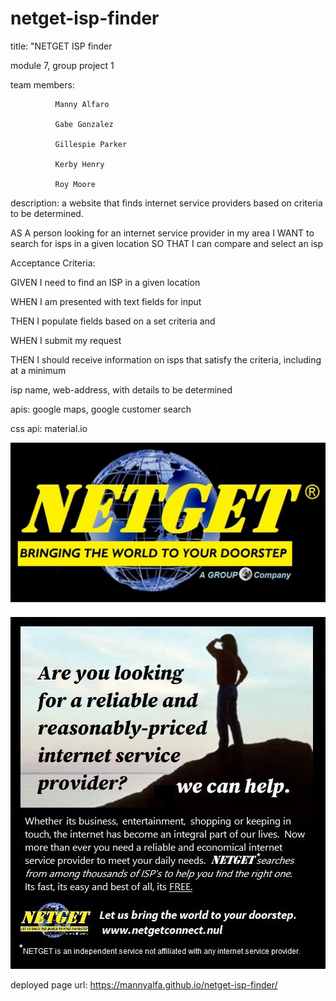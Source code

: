  # netget-isp-finder

title: "NETGET ISP finder

module 7, group project 1

team members: 

              Manny Alfaro

              Gabe Gonzalez

              Gillespie Parker

              Kerby Henry

              Roy Moore


description: a website that finds internet service providers based on criteria to be determined. 

AS A person looking for an internet service provider in my area
I WANT to search for isps in a given location
SO THAT I can compare and select an isp

Acceptance Criteria:

GIVEN I need to find an ISP in a given location

WHEN I am presented with text fields for input

THEN I populate fields based on a set criteria and

WHEN I submit my request

THEN I should receive information on isps that satisfy the criteria, including at a minimum

isp name, web-address, with details to be determined

apis: google maps, google customer search 

css api: material.io

![screenshot](https://github.com/Mannyalfa/netget-isp-finder/blob/main/assets/images/netget.jpg)

![screenshot](https://github.com/Mannyalfa/netget-isp-finder/blob/main/assets/images/netgetad.jpg)

deployed page url: https://mannyalfa.github.io/netget-isp-finder/

